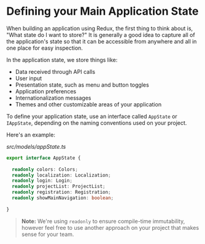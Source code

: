 # Defining your Main Application State

When building an application using Redux, the first thing to think about is,
"What state do I want to store?" It is generally a good idea to capture all
of the application's state so that it can be accessible from anywhere and all 
in one place for easy inspection.

In the application state, we store things like:

* Data received through API calls
* User input
* Presentation state, such as menu and button toggles
* Application preferences
* Internationalization messages
* Themes and other customizable areas of your application

To define your application state, use an interface called `AppState` or 
`IAppState`, depending on the naming conventions used on your project. 

Here's an example:

_src/models/appState.ts_
```typescript
export interface AppState {
  
  readonly colors: Colors;
  readonly localization: Localization;
  readonly login: Login;
  readonly projectList: ProjectList;
  readonly registration: Registration;
  readonly showMainNavigation: boolean;
  
}
```

> **Note:** We're using `readonly` to ensure compile-time immutability, however 
feel free to use another approach on your project that makes sense for your team.